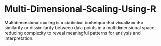 # Multi-Dimensional-Scaling-Using-R
Multidimensional scaling is a statistical technique that visualizes the similarity or dissimilarity between data points in a multidimensional space, reducing complexity to reveal meaningful patterns for analysis and interpretation.
